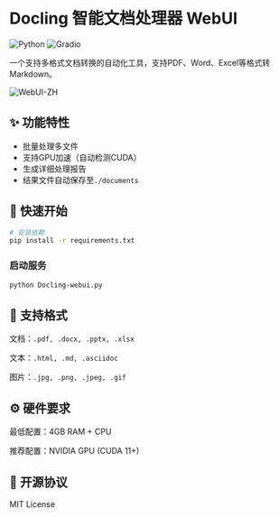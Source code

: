 # Docling 智能文档处理器 WebUI

![Python](https://img.shields.io/badge/Python-3.8%2B-blue)
![Gradio](https://img.shields.io/badge/Gradio-3.x-orange)

一个支持多格式文档转换的自动化工具，支持PDF、Word、Excel等格式转Markdown。

![WebUI-ZH](https://github.com/user-attachments/assets/6192cc64-7916-47d0-8688-6308290efec3)


## ✨ 功能特性
- 批量处理多文件
- 支持GPU加速（自动检测CUDA）
- 生成详细处理报告
- 结果文件自动保存至`./documents`

## 🚀 快速开始
```bash
# 安装依赖
pip install -r requirements.txt
```
### 启动服务
```bash
python Docling-webui.py
```
## 📂 支持格式
文档：`.pdf, .docx, .pptx, .xlsx`

文本：`.html, .md, .asciidoc`

图片：`.jpg, .png, .jpeg, .gif`

## ⚙️ 硬件要求
最低配置：4GB RAM + CPU

推荐配置：NVIDIA GPU (CUDA 11+)

## 📜 开源协议
MIT License
